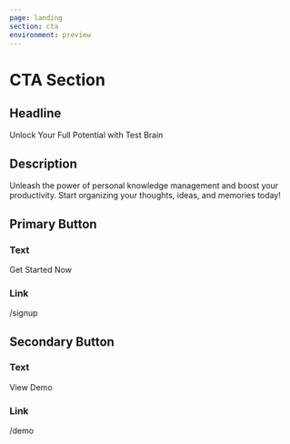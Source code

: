 ```yaml
---
page: landing
section: cta
environment: preview
---
```

# CTA Section

## Headline
Unlock Your Full Potential with Test Brain

## Description
Unleash the power of personal knowledge management and boost your productivity. Start organizing your thoughts, ideas, and memories today!

## Primary Button
### Text
Get Started Now

### Link
/signup

## Secondary Button
### Text
View Demo

### Link
/demo
